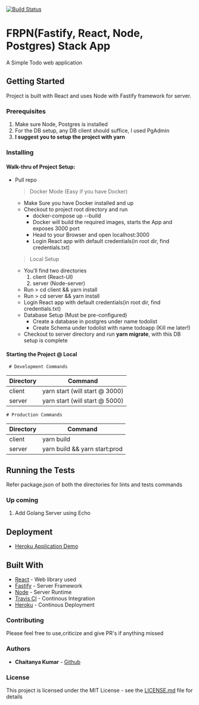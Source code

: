 [![Build Status](https://travis-ci.com/chaitanya-apty/FRPN-TodoApp-React-Postgres.svg?branch=master)](https://travis-ci.com/chaitanya-apty/FRPN-TodoApp-React-Postgres)

# FRPN(Fastify, React, Node, Postgres) Stack App 
A Simple Todo web application

## Getting Started
Project is built with React and uses Node with Fastify framework for server.

### Prerequisites
1) Make sure Node, Postgres is installed
2) For the DB setup, any DB client should suffice, I used PgAdmin
3) <b>I suggest you to setup the project with yarn</b>

### Installing
####   Walk-thru of Project Setup:
* Pull repo

    > Docker Mode (Easy if you have Docker)
    * Make Sure you have Docker installed and up
    * Checkout to project root directory and run
        * docker-compose up --build
        * Docker will build the required images, starts the App and exposes 3000 port
        * Head to your Browser and open localhost:3000
        * Login React app with default credentials(in root dir, find credentials.txt)

    > Local Setup
    * You'll find two directories
        1) client (React-UI)
        2) server (Node-server)
    * Run > cd client && yarn install
    * Run > cd server && yarn install
    * Login React app with default credentials(in root dir, find credentials.txt)
    * Database Setup (Must be pre-configured)
        * Create a database in postgres under name todolist
        * Create Schema under todolist with name todoapp (Kill me later!)
    * Checkout to server directory and run <b>yarn migrate</b>, with this DB setup is complete

#### Starting the Project @ Local
     # Development Commands
Directory | Command
------------ | -------------
client | yarn start (will start @ 3000)
server | yarn start (will start @ 5000)


    # Production Commands
Directory | Command
------------ | -------------
client | yarn build
server | yarn build && yarn start:prod

## Running the Tests
Refer package.json of both the directories for lints and tests commands

### Up coming
1) Add Golang Server using Echo

## Deployment

* [Heroku Application Demo](https://fastify-todo.herokuapp.com/)

## Built With

* [React](https://reactjs.org/) - Web library used
* [Fastify](https://github.com/fastify/fastify) - Server Framework
* [Node](https://nodejs.org/) - Server Runtime
* [Travis CI](https://travis-ci.org/) - Continous Integration
* [Heroku](https://heroku.com/) - Continous Deployment

### Contributing
Please feel free to use,criticize and give PR's if anything missed

### Authors
* **Chaitanya Kumar** - [Github](https://github.com/chaitanya-apty)

### License

This project is licensed under the MIT License - see the [LICENSE.md](license.md) file for details
